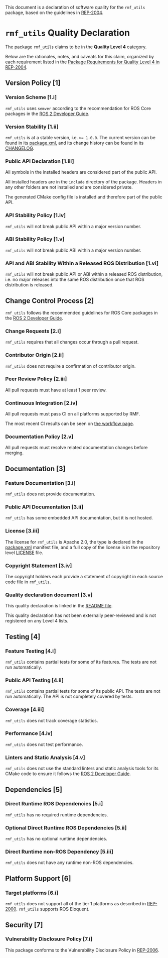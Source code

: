 This document is a declaration of software quality for the `rmf_utils` package, based on the guidelines in [REP-2004](https://www.ros.org/reps/rep-2004.html).

# `rmf_utils` Quality Declaration

The package `rmf_utils` claims to be in the **Quality Level 4** category.

Below are the rationales, notes, and caveats for this claim, organized by each requirement listed in the [Package Requirements for Quality Level 4 in REP-2004](https://www.ros.org/reps/rep-2004.html).

## Version Policy [1]

### Version Scheme [1.i]

`rmf_utils` uses `semver` according to the recommendation for ROS Core packages in the [ROS 2 Developer Guide](https://index.ros.org/doc/ros2/Contributing/Developer-Guide/#versioning).

### Version Stability [1.ii]

`rmf_utils` is at a stable version, i.e. `>= 1.0.0`.
The current version can be found in its [package.xml](package.xml), and its change history can be found in its [CHANGELOG](CHANGELOG.rst).

### Public API Declaration [1.iii]

All symbols in the installed headers are considered part of the public API.

All installed headers are in the `include` directory of the package.
Headers in any other folders are not installed and are considered private.

The generated CMake config file is installed and therefore part of the public API.

### API Stability Policy [1.iv]

`rmf_utils` will not break public API within a major version number.

### ABI Stability Policy [1.v]

`rmf_utils` will not break public ABI within a major version number.

### API and ABI Stability Within a Released ROS Distribution [1.vi]

`rmf_utils` will not break public API or ABI within a released ROS distribution, i.e. no major releases into the same ROS distribution once that ROS distribution is released.

## Change Control Process [2]

`rmf_utils` follows the recommended guidelines for ROS Core packages in the [ROS 2 Developer Guide](https://index.ros.org/doc/ros2/Contributing/Developer-Guide/#package-requirements).

### Change Requests [2.i]

`rmf_utils` requires that all changes occur through a pull request.

### Contributor Origin [2.ii]

`rmf_utils` does not require a confirmation of contributor origin.

### Peer Review Policy [2.iii]

All pull requests must have at least 1 peer review.

### Continuous Integration [2.iv]

All pull requests must pass CI on all platforms supported by RMF.

The most recent CI results can be seen on [the workflow page](https://github.com/osrf/rmf_core/actions?query=workflow%3Abuild+branch%3Amaster).

### Documentation Policy [2.v]

All pull requests must resolve related documentation changes before merging.

## Documentation [3]

### Feature Documentation [3.i]

`rmf_utils` does not provide documentation.

### Public API Documentation [3.ii]

`rmf_utils` has some embedded API documentation, but it is not hosted.

### License [3.iii]

The license for `rmf_utils` is Apache 2.0, the type is declared in the [package.xml](package.xml) manifest file, and a full copy of the license is in the repository level [LICENSE](../LICENSE) file.

### Copyright Statement [3.iv]

The copyright holders each provide a statement of copyright in each source code file in `rmf_utils`.

### Quality declaration document [3.v]

This quality declaration is linked in the [README file](README.md).

This quality declaration has not been externally peer-reviewed and is not registered on any Level 4 lists.

## Testing [4]

### Feature Testing [4.i]

`rmf_utils` contains partial tests for some of its features.
The tests are not run automatically.

### Public API Testing [4.ii]

`rmf_utils` contains partial tests for some of its public API.
The tests are not run automatically.
The API is not completely covered by tests.

### Coverage [4.iii]

`rmf_utils` does not track coverage statistics.

### Performance [4.iv]

`rmf_utils` does not test performance.

### Linters and Static Analysis [4.v]

`rmf_utils` does not use the standard linters and static analysis tools for its CMake code to ensure it follows the [ROS 2 Developer Guide](https://index.ros.org/doc/ros2/Contributing/Developer-Guide/#linters).

## Dependencies [5]

### Direct Runtime ROS Dependencies [5.i]

`rmf_utils` has no required runtime dependencies.

### Optional Direct Runtime ROS Dependencies [5.ii]

`rmf_utils` has no optional runtime dependencies.

### Direct Runtime non-ROS Dependency [5.iii]

`rmf_utils` does not have any runtime non-ROS dependencies.

## Platform Support [6]

### Target platforms [6.i]

`rmf_utils` does not support all of the tier 1 platforms as described in [REP-2000](https://www.ros.org/reps/rep-2000.html#support-tiers).
`rmf_utils` supports ROS Eloquent.

## Security [7]

### Vulnerability Disclosure Policy [7.i]

This package conforms to the Vulnerability Disclosure Policy in [REP-2006](https://www.ros.org/reps/rep-2006.html).
